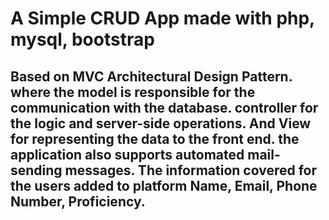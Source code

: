 <h1>
  A Simple CRUD App made with php, mysql, bootstrap
</h1>
<h2>
  Based on MVC Architectural Design Pattern. where the model is responsible for the communication with the database. controller for the logic and server-side operations. And View for representing the data to the front end.
  the application also supports automated mail-sending messages. The information covered for the users added to platform Name, Email, Phone Number, Proficiency.
</h2>
